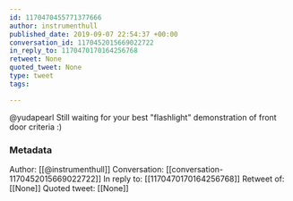 ```yaml
---
id: 1170470455771377666
author: instrumenthull
published_date: 2019-09-07 22:54:37 +00:00
conversation_id: 1170452015669022722
in_reply_to: 1170470170164256768
retweet: None
quoted_tweet: None
type: tweet
tags:

---
```


@yudapearl Still waiting for your best "flashlight" demonstration of front door criteria :)

### Metadata

Author: [[@instrumenthull]]
Conversation: [[conversation-1170452015669022722]]
In reply to: [[1170470170164256768]]
Retweet of: [[None]]
Quoted tweet: [[None]]
